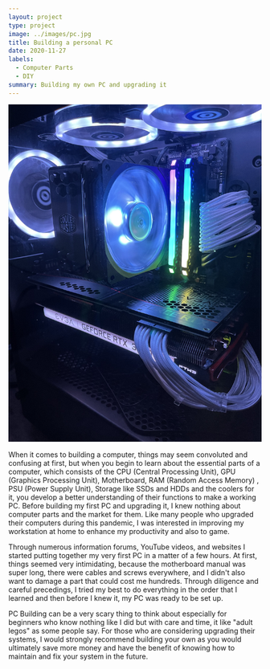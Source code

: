 ```yaml
---
layout: project
type: project
image: ../images/pc.jpg
title: Building a personal PC
date: 2020-11-27
labels:
  - Computer Parts
  - DIY
summary: Building my own PC and upgrading it
---
```


<img class="ui image" src="../images/pc.jpg">

When it comes to building a computer, things may seem convoluted and confusing at first, but when you begin to learn about the essential parts of a computer, which consists of the CPU (Central Processing Unit), GPU (Graphics Processing Unit), Motherboard, RAM (Random Access Memory) , PSU (Power Supply Unit), Storage like SSDs and HDDs and the coolers for it, you develop a better understanding of their functions to make a working PC. Before building my first PC and upgrading it, I knew nothing about computer parts and the market for them. Like many people who upgraded their computers during this pandemic, I was interested in improving my workstation at home to enhance my productivity and also to game.

Through numerous information forums, YouTube videos, and websites I started putting together my very first PC in a matter of a few hours. At first, things seemed very intimidating, because the motherboard manual was super long, there were cables and screws everywhere, and I didn't also want to damage a part that could cost me hundreds. Through diligence and careful precedings, I tried my best to do everything in the order that I learned and then before I knew it, my PC was ready to be set up.

PC Building can be a very scary thing to think about especially for beginners who know nothing like I did but with care and time, it like "adult legos" as some people say. For those who are considering upgrading their systems, I would strongly recommend building your own as you would ultimately save more money and have the benefit of knowing how to maintain and fix your system in the future.

